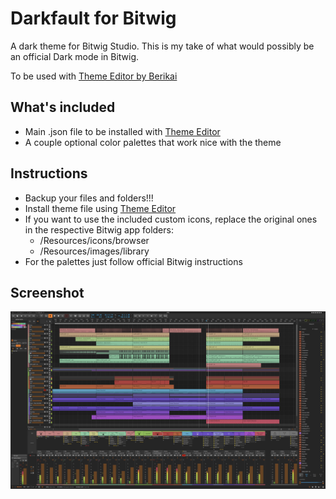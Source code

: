 # Darkfault for Bitwig
A dark theme for Bitwig Studio. 
This is my take of what would possibly be an official Dark mode in Bitwig. 

To be used with [Theme Editor by Berikai](https://github.com/Berikai/bitwig-theme-editor)

## What's included
- Main .json file to be installed with [Theme Editor](https://github.com/Berikai/bitwig-theme-editor)
- A couple optional color palettes that work nice with the theme

## Instructions
- Backup your files and folders!!!
- Install theme file using [Theme Editor](https://github.com/Berikai/bitwig-theme-editor)
- If you want to use the included custom icons, replace the original ones in the respective Bitwig app folders:
  - /Resources/icons/browser
  - /Resources/images/library
- For the palettes just follow official Bitwig instructions

  
## Screenshot

![Screenshot](https://github.com/dariolupo/darkfault_bitwig/blob/main/darkfault.png)
